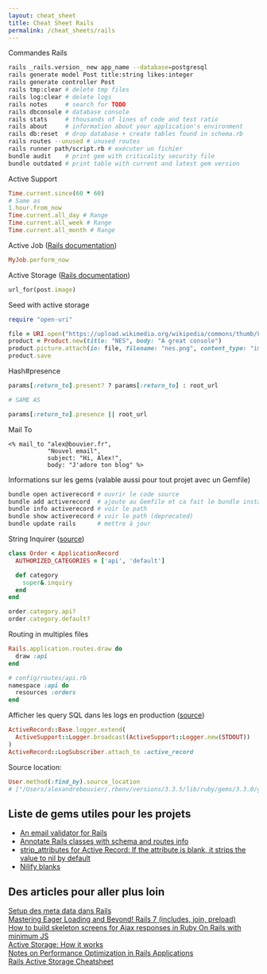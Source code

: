 ```yaml
---
layout: cheat_sheet
title: Cheat Sheet Rails
permalink: /cheat_sheets/rails
---
```


Commandes Rails

```bash
rails _rails.version_ new app_name --database=postgresql
rails generate model Post title:string likes:integer
rails generate controller Post
rails tmp:clear # delete tmp files
rails log:clear # delete logs
rails notes     # search for TODO
rails dbconsole # database console
rails stats     # thousands of lines of code and test ratio
rails about     # information about your application's environment
rails db:reset  # drop database + create tables found in schema.rb
rails routes --unused # unused routes
rails runner path/script.rb # exécuter un fichier
bundle audit    # print gem with criticality security file
bundle outdated # print table with current and latest gem version
```

Active Support

```ruby
Time.current.since(60 * 60)
# Same as
1.hour.from_now
Time.current.all_day # Range
Time.current.all_week # Range
Time.current.all_month # Range
```

Active Job (<a href="https://guides.rubyonrails.org/active_job_basics.html" class="underlined" target="_blank">Rails documentation</a>)

```ruby
MyJob.perform_now
```

Active Storage (<a href="https://edgeguides.rubyonrails.org/active_storage_overview.html" class="underlined" target="_blank">Rails documentation</a>)

```ruby
url_for(post.image)
```


Seed with active storage

```ruby
require "open-uri"

file = URI.open("https://upload.wikimedia.org/wikipedia/commons/thumb/8/82/NES-Console-Set.jpg/1200px-NES-Console-Set.jpg")
product = Product.new(title: "NES", body: "A great console")
product.picture.attach(io: file, filename: "nes.png", content_type: "image/png")
product.save
```

Hash#presence

```ruby
params[:return_to].present? ? params[:return_to] : root_url

# SAME AS

params[:return_to].presence || root_url
```

Mail To

```erb
<% mail_to "alex@bouvier.fr",
           "Nouvel email",
           subject: "Hi, Alex!",
           body: "J'adore ton blog" %>
```

Informations sur les gems (valable aussi pour tout projet avec un Gemfile)

```bash
bundle open activerecord # ouvrir le code source
bundle add activerecord  # ajoute au Gemfile et ca fait le bundle install
bundle info activerecord # voir le path
bundle show activerecord # voir le path (deprecated)
bundle update rails      # mettre à jour
```

String Inquirer ([source](https://apidock.com/rails/ActiveSupport/StringInquirer))

```ruby
class Order < ApplicationRecord
  AUTHORIZED_CATEGORIES = ['api', 'default']

  def category
    super&.inquiry
  end
end

order.category.api?
order.category.default?
```

Routing in multiples files

```ruby
Rails.application.routes.draw do
  draw :api
end

# config/routes/api.rb
namespace :api do
  resources :orders
end
```

Afficher les query SQL dans les logs en production ([source](https://stackoverflow.com/questions/2936000/how-to-show-sql-queries-run-in-the-rails-console/73826402#73826402))

```ruby
ActiveRecord::Base.logger.extend(
  ActiveSupport::Logger.broadcast(ActiveSupport::Logger.new(STDOUT))
)
ActiveRecord::LogSubscriber.attach_to :active_record
```

Source location:

```ruby
User.method(:find_by).source_location
# ["/Users/alexandrebouvier/.rbenv/versions/3.3.5/lib/ruby/gems/3.3.0/gems/activerecord-7.1.4/lib/active_record/core.rb", 256]
```

<h2>Liste de gems utiles pour les projets</h2>

- [An email validator for Rails](https://github.com/K-and-R/email_validator)
- [Annotate Rails classes with schema and routes info](https://github.com/ctran/annotate_models)
- [strip_attributes for Active Record: If the attribute is blank, it strips the value to nil by default](https://github.com/rmm5t/strip_attributes)
- [Nilify blanks](https://github.com/rubiety/nilify_blanks)

<h2>Des articles pour aller plus loin</h2>

<a href="https://www.lewagon.com/blog/setup-meta-tags-rails" class="underlined" target="_blank">
  Setup des meta data dans Rails
</a>
<br>
<a href="https://dev.to/ahmadraza/mastering-eager-loading-and-beyond-rails-7-5eie"
   class="underlined"
   target="_blank">
  Mastering Eager Loading and Beyond! Rails 7 (includes, join, preload)
</a>
<br>
<a href="https://medium.com/@ungrandjour/how-to-build-skeleton-loaders-in-rails-with-ajax-and-very-little-js-b9177956f88b"
   class="underlined"
   target="_blank">
  How to build skeleton screens for Ajax responses in Ruby On Rails with minimum JS
</a>
<br>
<a href="https://discuss.rubyonrails.org/t/active-storage-in-production-lessons-learned-and-in-depth-look-at-how-it-works/83289"
   class="underlined"
   target="_blank">
  Active Storage: How it works
</a>
<br>
<a href="https://dev.to/haseebeqx/notes-on-performance-optimization-in-rails-applications-36cg"
   class="underlined"
   target="_blank">
  Notes on Performance Optimization in Rails Applications
</a>
<br>
<a href="https://gist.github.com/DRBragg/fee79a67b5c8862b1fe0852f4e7ba428"
   class="underlined"
   target="_blank">
  Rails Active Storage Cheatsheet
</a>
